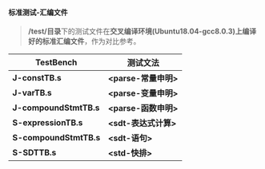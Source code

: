 #### 标准测试-汇编文件

> **/test/目录**下的测试文件在**交叉编译环境(Ubuntu18.04-gcc8.0.3)**上编译好的**标准汇编文件**，作为对比参考。

| TestBench              | 测试文法              |
| ---------------------- | --------------------- |
| **J-constTB.s**        | **<parse-常量申明\>​** |
| **J-varTB.s**          | **<parse-变量申明>**  |
| **J-compoundStmtTB.s** | **<parse-函数申明>**  |
| **S-expressionTB.s**   | **<sdt-表达式计算>**  |
| **S-compoundStmtTB.s** | **<sdt-语句>**        |
| **S-SDTTB.s**          | **<std-快排>**        |

